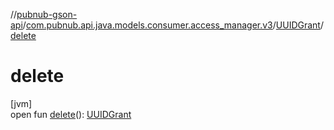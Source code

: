 //[pubnub-gson-api](../../../index.md)/[com.pubnub.api.java.models.consumer.access_manager.v3](../index.md)/[UUIDGrant](index.md)/[delete](delete.md)

# delete

[jvm]\
open fun [delete](delete.md)(): [UUIDGrant](index.md)
